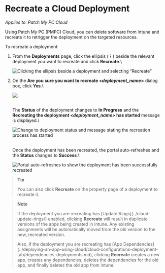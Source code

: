 # Recreate a Cloud Deployment

_Applies to: Patch My PC Cloud_

Using Patch My PC (PMPC) Cloud, you can delete software from Intune and recreate it to retrigger the deployment on the targeted resources.

To recreate a deployment:

1.  From the **Deployments** page, click the ellipsis (**⋮**) beside the relevant deployment you want to recreate and click **Recreate**.\\

    ![Clicking the ellipsis beside a deployment and selecting “Recreate”](../../../.gitbook/assets/image-\(2013\).png)
2.  On the **Are you sure you want to recreate <**_**deployment\_name**_**>** dialog box, click **Yes**.\\

    ![](../../../.gitbook/assets/image-\(1681\).png)

    \
    The **Status** of the deployment changes to **In Progress** and the **Recreating the deployment&#x20;**_**\<deployment\_name>**_**&#x20;has started** message is displayed.\\

    ![Change to deployment status and message stating the recreation process has started](../../../.gitbook/assets/image-\(1682\).png)

    \
    Once the deployment has been recreated, the portal auto-refreshes and the **Status** changes to **Success**.\\

    ![Portal auto-refreshes to show the deployment has been successfully recreated](../../../.gitbook/assets/image-\(1683\).png)

> **Tip**
>
> You can also click **Recreate** on the property page of a deployment to recreate it.

> **Note**
>
> If the deployment you are recreating has \[Update Rings]\(../cloud-update-rings/) enabled, clicking **Recreate** will result in duplicate versions of the apps being created in Intune. Any existing assignments will be automatically moved from the old version to the new, recreated version.
>
> Also, if the deployment you are recreating has \[App Dependencies]\(../deploying-an-app-using-cloud/cloud-configurations-deployment-tab/dependencies-deployments.md), clicking **Recreate** creates a new app, creates any dependencies, deletes the dependencies for the old app, and finally deletes the old app from Intune.
